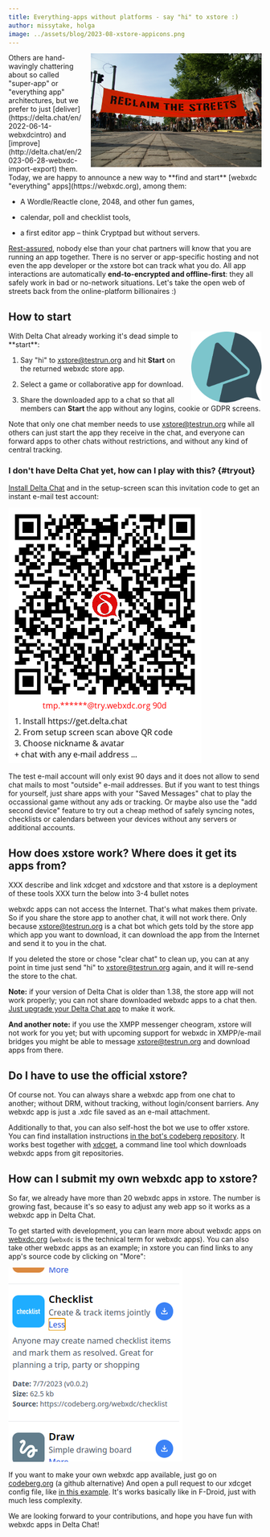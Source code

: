```yaml
---
title: Everything-apps without platforms - say "hi" to xstore :)
author: missytake, holga
image: ../assets/blog/2023-08-xstore-appicons.png
---
```



<img src="../assets/blog/reclaim-the-streets.jpg" width="340" style="float:right; margin-left:1em;" />  
Others are hand-wavingly chattering about so called "super-app" or "everything app" architectures, 
but we prefer to just [deliver](https://delta.chat/en/2022-06-14-webxdcintro)
and [improve](http://delta.chat/en/2023-06-28-webxdc-import-export) them.
Today, we are happy to announce a new way to **find and start** 
[webxdc "everything" apps](https://webxdc.org), among them: 

- A Wordle/Reactle clone, 2048, and other fun games,

- calendar, poll and checklist tools,

- a first editor app – think Cryptpad but without servers. 

[Rest-assured](https://delta.chat/en/2023-05-22-webxdc-security), 
nobody else than your chat partners will know 
that you are running an app together.
There is no server or app-specific hosting and
not even the app developer or the xstore bot can track what you do. 
All app interactions are automatically **end-to-encrypted
and offline-first**: they all safely work in bad or no-network situations. 
Let's take the open web of streets back from the online-platform billionaires :) 

## How to start

<img src="../assets/logos/store.png" width="140" style="float:right; margin-left:1em;" />  
With Delta Chat already working it's dead simple to **start**:

1. Say "hi" to [xstore@testrun.org](mailto:xstore@testrun.org?body=hi)
   and hit **Start** on the returned webxdc store app. 

2. Select a game or collaborative app for download.

3. Share the downloaded app to a chat so that all members 
   can **Start** the app without any logins, cookie or GDPR screens.

Note that only one chat member needs to use xstore@testrun.org while
all others can just start the app they receive in the chat, 
and everyone can forward apps to other chats without restrictions,
and without any kind of central tracking. 

### I don't have Delta Chat yet, how can I play with this?  {#tryout}

[Install Delta Chat](https://get.delta.chat) and in the setup-screen 
scan this invitation code to get an instant e-mail test account: 

[![A QR invite code to get a limited e-mail account at try.webxdc.org.](../assets/blog/try-webxdc-token.png)](DCACCOUNT:https://mailadm.try.webxdc.org/?t=90d_f7v5c5xrtntpkqe&n=try90d)

The test e-mail account will only exist 90 days
and it does not allow to send chat mails to most "outside" e-mail addresses. 
But if you want to test things for yourself,
just share apps with your "Saved Messages" chat to play
the occassional game without any ads or tracking. 
Or maybe also use the "add second device" feature 
to try out a cheap method of safely syncing notes, 
checklists or calendars between your devices
without any servers or additional accounts. 


## How does xstore work? Where does it get its apps from? 

XXX describe and link xdcget and xdcstore and that xstore is a deployment of these tools
XXX turn the below into 3-4 bullet notes 

webxdc apps can not access the Internet.
That's what makes them private.
So if you share the store app to another chat,
it will not work there.
Only because
[xstore@testrun.org](mailto:xstore@testrun.org)
is a chat bot which gets told by the store app
which app you want to download,
it can download the app from the Internet
and send it to you in the chat.

If you deleted the store or
chose "clear chat" to clean up,
you can at any point in time just send "hi"
to [xstore@testrun.org](mailto:xstore@testrun.org) again,
and it will re-send the store to the chat.

**Note:**
if your version of Delta Chat is older than 1.38,
the store app will not work properly;
you can not share downloaded webxdc apps to a chat then.
[Just upgrade your Delta Chat app](download)
to make it work.

**And another note:**
if you use the XMPP messenger cheogram,
xstore will not work for you yet;
but with upcoming support for webxdc in XMPP/e-mail bridges
you might be able to message [xstore@testrun.org](mailto:xstore@testrun.org)
and download apps from there.

## Do I have to use the official xstore?

Of course not.
You can always share a webxdc app from one chat to another;
without DRM,
without tracking,
without login/consent barriers.
Any webxdc app is just a .xdc file
saved as an e-mail attachment.

Additionally to that,
you can also self-host the bot
we use to offer xstore.
You can find installation instructions
[in the bot's codeberg repository](https://codeberg.org/webxdc/store/#setting-up-the-bot).
It works best together with [xdcget](https://codeberg.org/webxdc/xdcget/),
a command line tool
which downloads webxdc apps
from git repositories.

## How can I submit my own webxdc app to xstore?

So far,
we already have more than 20 webxdc apps in xstore.
The number is growing fast,
because it's so easy to adjust any web app
so it works as a webxdc app in Delta Chat.

To get started with development,
you can learn more about webxdc apps on [webxdc.org](https://webxdc.org)
(`webxdc` is the technical term for webxdc apps).
You can also take other webxdc apps as an example;
in xstore you can find links to any app's source code
by clicking on "More":

![Details of the checklist app, it shows a description, date, file size, and link to source code.](../assets/blog/2023-08-xstore-more.png)

If you want to make your own webxdc app available,
just go on [codeberg.org](https://codeberg.org/webxdc/xdcget)
(a github alternative)
And open a pull request to our xdcget config file,
like [in this example](https://codeberg.org/webxdc/xdcget/pulls/50).
It's works basically like in F-Droid,
just with much less complexity.

We are looking forward to your contributions,
and hope you have fun with webxdc apps in Delta Chat!


